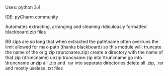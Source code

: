 Uses: python 3.4

IDE:  pyCharm community

Automates extracting, arranging and cleaning ridiculously formatted blackboard zip files

BB zips are so long that when extracted the path\name often overruns the limit allowed for max-path (thanks blackboard)
so this module will:
  truncate the name of the orig zip (truncname.zip)
  create a directory with the name of that zip (\truncname)
  unzip truncname.zip into \truncname
  go into \truncname
  unzip all .zip and .rar into seperate directories
  delete all .zip, .rar and mostly useless .txt files
